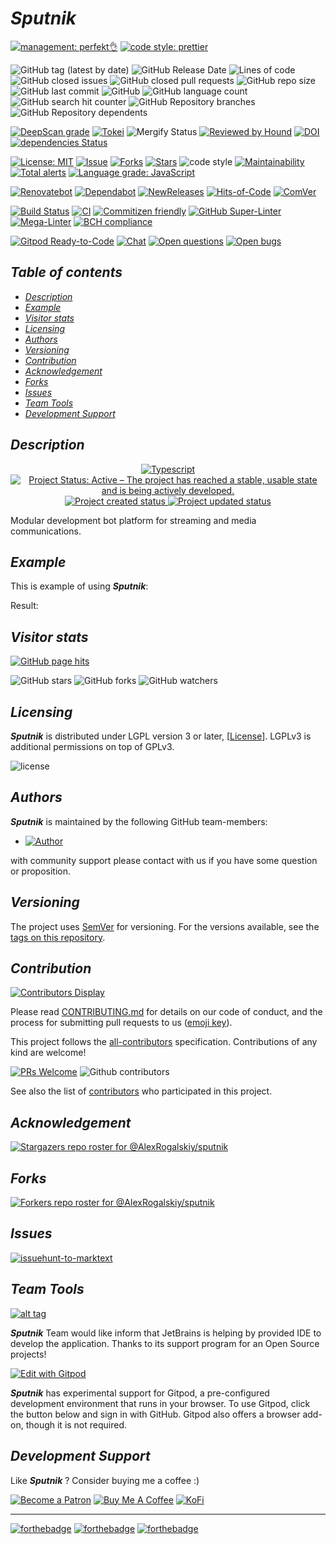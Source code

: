 # *Sputnik*

[![management: perfekt👌](https://img.shields.io/badge/management-perfekt👌-red.svg)](https://github.com/lekterable/perfekt)
[![code style: prettier](https://img.shields.io/badge/code_style-prettier-ff69b4.svg)](https://github.com/prettier/prettier)

![GitHub tag (latest by date)](https://img.shields.io/github/v/tag/AlexRogalskiy/sputnik)
![GitHub Release Date](https://img.shields.io/github/release-date/AlexRogalskiy/sputnik)
![Lines of code](https://tokei.rs/b1/github/AlexRogalskiy/sputnik?category=lines)
![GitHub closed issues](https://img.shields.io/github/issues-closed/AlexRogalskiy/sputnik)
![GitHub closed pull requests](https://img.shields.io/github/issues-pr-closed/AlexRogalskiy/sputnik)
![GitHub repo size](https://img.shields.io/github/repo-size/AlexRogalskiy/sputnik)
![GitHub last commit](https://img.shields.io/github/last-commit/AlexRogalskiy/sputnik)
![GitHub](https://img.shields.io/github/license/AlexRogalskiy/sputnik)
![GitHub language count](https://img.shields.io/github/languages/count/AlexRogalskiy/sputnik)
![GitHub search hit counter](https://img.shields.io/github/search/AlexRogalskiy/sputnik/goto)
![GitHub Repository branches](https://badgen.net/github/branches/AlexRogalskiy/sputnik)
![GitHub Repository dependents](https://badgen.net/github/dependents-repo/AlexRogalskiy/sputnik)

[![DeepScan grade](https://deepscan.io/api/teams/11946/projects/16324/branches/347430/badge/grade.svg)](https://deepscan.io/dashboard#view=project\&tid=11946\&pid=16324\&bid=347430)
[![Tokei](https://tokei.rs/b1/github/AlexRogalskiy/sputnik?category=lines)](https://github.com/XAMPPRocky/tokei)
![Mergify Status](https://img.shields.io/endpoint.svg?url=https://gh.mergify.io/badges/AlexRogalskiy/sputnik)
[![Reviewed by Hound](https://img.shields.io/badge/Reviewed_by-Hound-8E64B0.svg)](https://houndci.com)
[![DOI](https://zenodo.org/badge/348836186.svg)](https://zenodo.org/badge/latestdoi/348836186)
[![dependencies Status](https://status.david-dm.org/gh/AlexRogalskiy/sputnik.svg)](https://david-dm.org/AlexRogalskiy/sputnik)

[![License: MIT](https://img.shields.io/badge/License-MIT-yellow.svg)](https://raw.githubusercontent.com/alexrogalskiy/sputnik/master/LICENSE?token=AH44ZFH7IF2KSEDK7LSIW3C7YOFYC)
[![Issue](https://img.shields.io/github/issues/alexrogalskiy/sputnik)](https://img.shields.io/github/issues/alexrogalskiy/sputnik)
[![Forks](https://img.shields.io/github/forks/alexrogalskiy/sputnik)](https://img.shields.io/github/forks/alexrogalskiy/sputnik)
[![Stars](https://img.shields.io/github/stars/alexrogalskiy/sputnik)](https://img.shields.io/github/stars/alexrogalskiy/sputnik)
![code style](https://img.shields.io/badge/code_style-prettier-ff69b4.svg?style=flat-square)
[![Maintainability](https://api.codeclimate.com/v1/badges/786e2acd7dc4668eaab3/maintainability)](https://codeclimate.com/github/AlexRogalskiy/sputnik/maintainability)
[![Total alerts](https://img.shields.io/lgtm/alerts/g/AlexRogalskiy/sputnik.svg?logo=lgtm\&logoWidth=18)](https://lgtm.com/projects/g/AlexRogalskiy/sputnik/alerts/)
[![Language grade: JavaScript](https://img.shields.io/lgtm/grade/javascript/g/AlexRogalskiy/sputnik.svg?logo=lgtm\&logoWidth=18)](https://lgtm.com/projects/g/AlexRogalskiy/sputnik/context:javascript)

[![Renovatebot](https://badgen.net/badge/renovate/enabled/green?cache=300)](https://renovatebot.com/)
[![Dependabot](https://img.shields.io/badge/dependabot-enabled-1f8ceb.svg?style=flat-square)](https://dependabot.com/)
[![NewReleases](https://newreleases.io/badge.svg)](https://newreleases.io/github/AlexRogalskiy/sputnik)
[![Hits-of-Code](https://hitsofcode.com/github/AlexRogalskiy/sputnik)](https://hitsofcode.com/github/AlexRogalskiy/sputnik/view)
[![ComVer](https://img.shields.io/badge/ComVer-compliant-brightgreen.svg)][tags]

[![Build Status](https://api.cirrus-ci.com/github/AlexRogalskiy/sputnik.svg)](https://cirrus-ci.com/github/AlexRogalskiy/sputnik)
[![CI](https://github.com/AlexRogalskiy/sputnik/workflows/CI/badge.svg)](https://github.com/AlexRogalskiy/sputnik/actions/workflows/build.yml)
[![Commitizen friendly](https://img.shields.io/badge/commitizen-friendly-brightgreen.svg)](http://commitizen.github.io/cz-cli/)
[![GitHub Super-Linter](https://github.com/AlexRogalskiy/sputnik/workflows/Lint%20Code%20Base/badge.svg)](https://github.com/marketplace/actions/super-linter)
[![Mega-Linter](https://github.com/AlexRogalskiy/sputnik/workflows/Mega-Linter/badge.svg?branch=master)](https://github.com/AlexRogalskiy/sputnik/actions?query=workflow%3AMega-Linter+branch%3Amaster)
[![BCH compliance](https://bettercodehub.com/edge/badge/AlexRogalskiy/sputnik?branch=master)](https://bettercodehub.com/)

[![Gitpod Ready-to-Code](https://img.shields.io/badge/Gitpod-Ready--to--Code-blue?logo=gitpod)](https://gitpod.io/#https://github.com/AlexRogalskiy/sputnik)
[![Chat](https://img.shields.io/badge/chat-discussions-success.svg)](https://github.com/AlexRogalskiy/sputnik/discussions)
[![Open questions](https://img.shields.io/badge/Open-questions-blue.svg?style=flat-curved)](https://github.com/AlexRogalskiy/sputnik/labels/question)
[![Open bugs](https://img.shields.io/badge/Open-bugs-red.svg?style=flat-curved)](https://github.com/AlexRogalskiy/sputnik/labels/bug)

## *Table of contents*

- [*Description*](#description)
- [*Example*](#example)
- [*Visitor stats*](#visitor-stats)
- [*Licensing*](#licensing)
- [*Authors*](#authors)
- [*Versioning*](#versioning)
- [*Contribution*](#contribution)
- [*Acknowledgement*](#acknowledgement)
- [*Forks*](#forks)
- [*Issues*](#issues)
- [*Team Tools*](#team-tools)
- [*Development Support*](#development-support)

## *Description*

<p align="center" style="text-align:center;">
    <a href="https://www.typescriptlang.org/">
        <img src="https://img.shields.io/badge/typescript%20-%23323330.svg?&logo=typescript&logoColor=%23F7DF1E" alt="Typescript" />
    </a>
    <a href="https://www.repostatus.org/#active">
        <img src="https://img.shields.io/badge/Project%20Status-Active-brightgreen" alt="Project Status: Active – The project has reached a stable, usable state and is being actively developed." />
    </a>
    <a href="https://badges.pufler.dev">
        <img src="https://badges.pufler.dev/created/AlexRogalskiy/sputnik" alt="Project created status" />
    </a>
    <a href="https://badges.pufler.dev">
        <img src="https://badges.pufler.dev/updated/AlexRogalskiy/sputnik" alt="Project updated status" />
    </a>
</p>

Modular development bot platform for streaming and media communications.

## *Example*

This is example of using ***Sputnik***:

Result:

## *Visitor stats*

[![GitHub page hits](https://hits.seeyoufarm.com/api/count/incr/badge.svg?url=https%3A%2F%2Fgithub.com%2FAlexRogalskiy%2Fsputnik\&count_bg=%2379C83D\&title_bg=%23555555\&icon=\&icon_color=%23E7E7E7\&title=hits\&edge_flat=true)](https://hits.seeyoufarm.com)

![GitHub stars](https://img.shields.io/github/stars/AlexRogalskiy/sputnik?style=social)
![GitHub forks](https://img.shields.io/github/forks/AlexRogalskiy/sputnik?style=social)
![GitHub watchers](https://img.shields.io/github/watchers/AlexRogalskiy/sputnik?style=social)

## *Licensing*

***Sputnik*** is distributed under LGPL version 3 or later, \[[License](https://github.com/AlexRogalskiy/sputnik/blob/master/LICENSE)]. LGPLv3 is additional
permissions on top of GPLv3.

![license](https://user-images.githubusercontent.com/19885116/48661948-6cf97e80-ea7a-11e8-97e7-b45332a13e49.png)

## *Authors*

***Sputnik*** is maintained by the following GitHub team-members:

- [![Author](https://img.shields.io/badge/author-AlexRogalskiy-FB8F0A)](https://github.com/AlexRogalskiy)

with community support please contact with us if you have some question or proposition.

## *Versioning*

The project uses [SemVer](http://semver.org/) for versioning. For the versions available, see the [tags on this repository][tags].

## *Contribution*

[![Contributors Display](https://badges.pufler.dev/contributors/AlexRogalskiy/sputnik?size=50\&padding=5\&bots=true)](https://badges.pufler.dev)

Please read
[CONTRIBUTING.md](https://github.com/AlexRogalskiy/sputnik/blob/master/.github/CONTRIBUTING.md)
for details on our code of conduct, and the process for submitting pull requests to us
([emoji key](https://allcontributors.org/docs/en/emoji-key)).

This project follows the [all-contributors](https://github.com/all-contributors/all-contributors)
specification. Contributions of any kind are welcome!

[![PRs Welcome](https://img.shields.io/badge/PRs-welcome-brightgreen.svg?style=flat-square)](http://makeapullrequest.com)
![Github contributors](https://img.shields.io/github/all-contributors/AlexRogalskiy/sputnik)

See also the list of [contributors][contributors] who participated in this project.

## *Acknowledgement*

[![Stargazers repo roster for @AlexRogalskiy/sputnik](https://reporoster.com/stars/AlexRogalskiy/sputnik)][stars]

## *Forks*

[![Forkers repo roster for @AlexRogalskiy/sputnik](https://reporoster.com/forks/AlexRogalskiy/sputnik)][forkers]

## *Issues*

[![issuehunt-to-marktext](https://issuehunt.io/static/embed/issuehunt-button-v1.svg)](https://issuehunt.io/r/AlexRogalskiy/sputnik)

## *Team Tools*

[![alt tag](http://pylonsproject.org/img/logo-jetbrains.png)](https://www.jetbrains.com/)

***Sputnik*** Team would like inform that JetBrains is helping by provided IDE to develop the application. Thanks to its support program for an Open Source projects!

[![Edit with Gitpod](https://gitpod.io/button/open-in-gitpod.svg)](https://gitpod.io/#https://github.com/AlexRogalskiy/sputnik)

***Sputnik*** has experimental support for Gitpod, a pre-configured development environment that runs in your browser. To use Gitpod, click the button below and sign in with GitHub. Gitpod also offers a browser add-on, though it is not required.

## *Development Support*

Like ***Sputnik*** ? Consider buying me a coffee :)

[![Become a Patron](https://img.shields.io/badge/Become_Patron-Support_me_on_Patreon-blue.svg?style=flat-square\&logo=patreon\&color=e64413)](https://www.patreon.com/alexrogalskiy)
[![Buy Me A Coffee](https://img.shields.io/badge/Donate-Buy%20me%20a%20coffee-yellow.svg?logo=buy%20me%20a%20coffee)](https://www.buymeacoffee.com/AlexRogalskiy)
[![KoFi](https://img.shields.io/badge/Donate-Buy%20me%20a%20coffee-yellow.svg?logo=ko-fi)](https://ko-fi.com/alexrogalskiy)

***

[![forthebadge](https://img.shields.io/badge/made%20with-%20typescript-C1282D.svg?logo=typescript\&style=for-the-badge)](https://www.typescriptlang.org/)
[![forthebadge](https://img.shields.io/badge/powered%20by-%20github-7116FB.svg?logo=github\&style=for-the-badge)](https://github.com/)
[![forthebadge](https://img.shields.io/badge/build%20with-%20%E2%9D%A4-B6FF9B.svg?logo=heart\&style=for-the-badge)](https://forthebadge.com/)

[repo]: https://github.com/AlexRogalskiy/sputnik

[tags]: https://github.com/AlexRogalskiy/sputnik/tags

[issues]: https://github.com/AlexRogalskiy/sputnik/issues

[pulls]: https://github.com/AlexRogalskiy/sputnik/pulls

[wiki]: https://github.com/AlexRogalskiy/sputnik/wiki

[stars]: https://github.com/AlexRogalskiy/sputnik/stargazers

[forkers]: https://github.com/AlexRogalskiy/sputnik/network/members

[contributors]: https://github.com/AlexRogalskiy/sputnik/graphs/contributors

